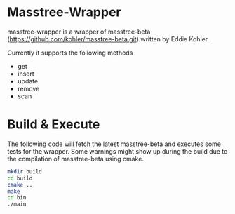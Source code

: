  # Masstree-Wrapper

masstree-wrapper is a wrapper of masstree-beta (https://github.com/kohler/masstree-beta.git) written by Eddie Kohler.

Currently it supports the following methods

- get
- insert
- update
- remove
- scan
# Build & Execute

The following code will fetch the latest masstree-beta and executes some tests for the wrapper. Some warnings might show up during the build due to the compilation of masstree-beta using cmake.

```sh
mkdir build
cd build
cmake ..
make
cd bin
./main
```